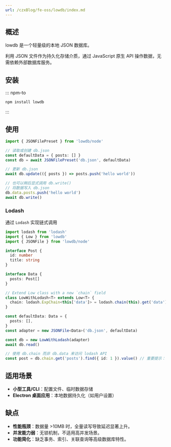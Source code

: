 ```yaml
---
url: /czxBlog/fe-oss/lowdb/index.md
---
```

&#x20;&#x20;

## 概述

lowdb 是一个轻量级的本地 JSON 数据库。

利用 JSON 文件作为持久化存储介质，通过 JavaScript 原生 API 操作数据，无需依赖外部数据库服务。

## 安装

::: npm-to

```sh
npm install lowdb
```

:::

## 使用

```ts
import { JSONFilePreset } from 'lowdb/node'

// 读取或创建 db.json
const defaultData = { posts: [] }
const db = await JSONFilePreset('db.json', defaultData)

// 更新 db.json
await db.update(({ posts }) => posts.push('hello world'))

// 也可以稍后显式调用 db.write()
// 将数据写入 db.json
db.data.posts.push('hello world')
await db.write()
```

### Lodash

通过 `Lodash` 实现链式调用

```ts
import lodash from 'lodash'
import { Low } from 'lowdb'
import { JSONFile } from 'lowdb/node'

interface Post {
  id: number
  title: string
}

interface Data {
  posts: Post[]
}

// Extend Low class with a new `chain` field
class LowWithLodash<T> extends Low<T> {
  chain: lodash.ExpChain<this['data']> = lodash.chain(this).get('data')
}

const defaultData: Data = {
  posts: [],
}
const adapter = new JSONFile<Data>('db.json', defaultData)

const db = new LowWithLodash(adapter)
await db.read()

// 使用 db.chain 而非 db.data 来访问 lodash API
const post = db.chain.get('posts').find({ id: 1 }).value() // 重要提示：必须调用value()以执行链式操作
```

## 适用场景

* **小型工具/CLI**：配置文件、临时数据存储
* **Electron 桌面应用**：本地数据持久化（如用户设置）

## 缺点

* **性能瓶颈**：数据量 >10MB 时，全量读写导致延迟显著上升。
* **并发能力弱**：无锁机制，不适用高并发场景。
* **功能简化**：缺乏事务、索引、关联查询等高级数据库特性。
